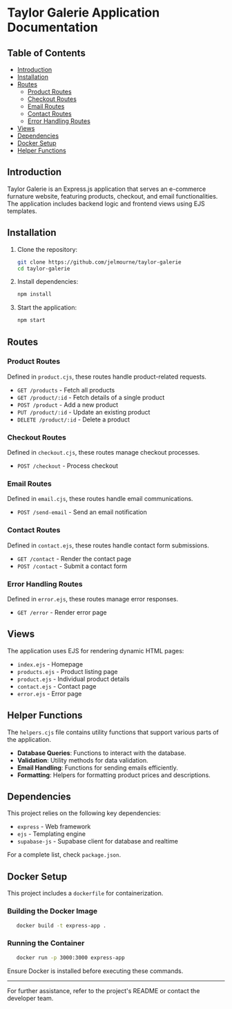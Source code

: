 # Taylor Galerie Application Documentation

## Table of Contents

- [Introduction](#introduction)
- [Installation](#installation)
- [Routes](#routes)
  - [Product Routes](#product-routes)
  - [Checkout Routes](#checkout-routes)
  - [Email Routes](#email-routes)
  - [Contact Routes](#contact-routes)
  - [Error Handling Routes](#error-handling-routes)
- [Views](#views)
- [Dependencies](#dependencies)
- [Docker Setup](#docker-setup)
- [Helper Functions](#helper-functions)

## Introduction

Taylor Galerie is an Express.js application that serves an e-commerce furnature website, featuring products, checkout, and email functionalities. The application includes backend logic and frontend views using EJS templates.

## Installation

1. Clone the repository:
   ```sh
   git clone https://github.com/jelmourne/taylor-galerie
   cd taylor-galerie
   ```
2. Install dependencies:
   ```sh
   npm install
   ```
3. Start the application:
   ```sh
   npm start
   ```

## Routes

### Product Routes

Defined in `product.cjs`, these routes handle product-related requests.

- `GET /products` - Fetch all products
- `GET /product/:id` - Fetch details of a single product
- `POST /product` - Add a new product
- `PUT /product/:id` - Update an existing product
- `DELETE /product/:id` - Delete a product

### Checkout Routes

Defined in `checkout.cjs`, these routes manage checkout processes.

- `POST /checkout` - Process checkout

### Email Routes

Defined in `email.cjs`, these routes handle email communications.

- `POST /send-email` - Send an email notification

### Contact Routes

Defined in `contact.ejs`, these routes handle contact form submissions.

- `GET /contact` - Render the contact page
- `POST /contact` - Submit a contact form

### Error Handling Routes

Defined in `error.ejs`, these routes manage error responses.

- `GET /error` - Render error page

## Views

The application uses EJS for rendering dynamic HTML pages:

- `index.ejs` - Homepage
- `products.ejs` - Product listing page
- `product.ejs` - Individual product details
- `contact.ejs` - Contact page
- `error.ejs` - Error page

## Helper Functions

The `helpers.cjs` file contains utility functions that support various parts of the application.

- **Database Queries**: Functions to interact with the database.
- **Validation**: Utility methods for data validation.
- **Email Handling**: Functions for sending emails efficiently.
- **Formatting**: Helpers for formatting product prices and descriptions.

## Dependencies

This project relies on the following key dependencies:

- `express` - Web framework
- `ejs` - Templating engine
- `supabase-js` - Supabase client for database and realtime

For a complete list, check `package.json`.

## Docker Setup

This project includes a `dockerfile` for containerization.

### Building the Docker Image

```sh
   docker build -t express-app .
```

### Running the Container

```sh
   docker run -p 3000:3000 express-app
```

Ensure Docker is installed before executing these commands.

---

For further assistance, refer to the project's README or contact the developer team.
